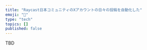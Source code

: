 ```yaml
---
title: "Raycast日本コミュニティのXアカウントの日々の投稿を自動化した"
emoji: "🎉"
type: "tech"
topics: []
published: false
---
```


TBD
